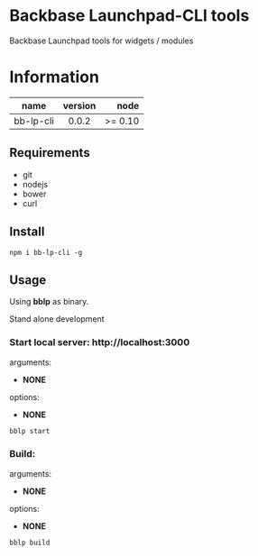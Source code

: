 # Backbase Launchpad-CLI tools

Backbase Launchpad tools for widgets / modules 

# Information
| name                  | version       | node      |
| ----------------------|:-------------:| ---------:|
| bb-lp-cli             | 0.0.2         | >= 0.10   |


## Requirements
- git
- nodejs
- bower
- curl

## Install

```
npm i bb-lp-cli -g 
```

## Usage

Using **bblp** as binary.

Stand alone development
### Start local server: http://localhost:3000

arguments:

- **NONE**

options:

- **NONE**
    
```bash
bblp start
```

### Build: 

arguments:
    
- **NONE**

options:

- **NONE**

```bash
bblp build
```
